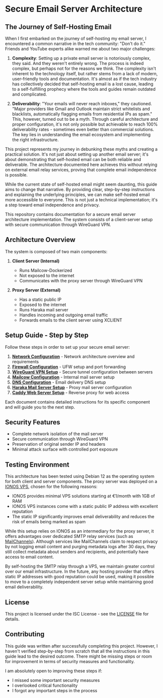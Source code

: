 # Secure Email Server Architecture

## The Journey of Self-Hosting Email

When I first embarked on the journey of self-hosting my email server, I encountered a common narrative in the tech community: "Don't do it." Friends and YouTube experts alike warned me about two major challenges:

1. **Complexity**: Setting up a private email server is notoriously complex, they said. And they weren't entirely wrong. The process is indeed complex, but perhaps not for the reasons we think. The complexity isn't inherent to the technology itself, but rather stems from a lack of modern, user-friendly tools and documentation. It's almost as if the tech industry has collectively decided that self-hosting email is a lost cause, leading to a self-fulfilling prophecy where the tools and guides remain outdated and complicated.

2. **Deliverability**: "Your emails will never reach inboxes," they cautioned. "Major providers like Gmail and Outlook maintain strict whitelists and blacklists, automatically flagging emails from residential IPs as spam." This, however, turned out to be a myth. Through careful architecture and proper configuration, it's not only possible but achievable to reach 100% deliverability rates - sometimes even better than commercial solutions. The key lies in understanding the email ecosystem and implementing the right infrastructure.

This project represents my journey in debunking these myths and creating a practical solution. It's not just about setting up another email server; it's about demonstrating that self-hosted email can be both reliable and deliverable. The architecture documented here achieves this without relying on external email relay services, proving that complete email independence is possible.

While the current state of self-hosted email might seem daunting, this guide aims to change that narrative. By providing clear, step-by-step instructions and explaining the underlying principles, we can make self-hosted email more accessible to everyone. This is not just a technical implementation; it's a step toward email independence and privacy.

This repository contains documentation for a secure email server architecture implementation. The system consists of a client-server setup with secure communication through WireGuard VPN.

## Architecture Overview

The system is composed of two main components:

1. **Client Server (Internal)**
   - Runs Mailcow-Dockerized
   - Not exposed to the internet
   - Communicates with the proxy server through WireGuard VPN

2. **Proxy Server (External)**
   - Has a static public IP
   - Exposed to the internet
   - Runs Haraka mail server
   - Handles incoming and outgoing email traffic
   - Forwards emails to the client server using XCLIENT

## Setup Guide - Step by Step

Follow these steps in order to set up your secure email server:

1. **[Network Configuration](docs/network.md)** - Network architecture overview and requirements
2. **[Firewall Configuration](docs/firewall.md)** - UFW setup and port forwarding
3. **[WireGuard VPN Setup](docs/wireguard.md)** - Secure tunnel configuration between servers
4. **[Mailcow Configuration](docs/mailcow.md)** - Internal mail server setup
5. **[DNS Configuration](docs/dns.md)** - Email delivery DNS setup
6. **[Haraka Mail Server Setup](docs/haraka.md)** - Proxy mail server configuration
7. **[Caddy Web Server Setup](docs/caddy.md)** - Reverse proxy for web access

Each document contains detailed instructions for its specific component and will guide you to the next step.

## Security Features

- Complete network isolation of the mail server
- Secure communication through WireGuard VPN
- Preservation of original sender IP and headers
- Minimal attack surface with controlled port exposure

## Testing Environment

This architecture has been tested using Debian 12 as the operating system for both client and server components. The proxy server was deployed on a [IONOS VPS](https://www.ionos.com/servers/vps), chosen for the following reasons:

- IONOS provides minimal VPS solutions starting at €1/month with 1GB of RAM
- IONOS VPS instances come with a static public IP address with excellent reputation
- The static IP significantly improves email deliverability and reduces the risk of emails being marked as spam

While this setup relies on IONOS as an intermediary for the proxy server, it offers advantages over dedicated SMTP relay services (such as [MailChannels](https://www.mailchannels.com/)). Although services like MailChannels claim to respect privacy by not logging email content and purging metadata logs after 30 days, they still collect metadata about senders and recipients, and potentially have access to email content.

By self-hosting the SMTP relay through a VPS, we maintain greater control over our email infrastructure. In the future, any hosting provider that offers static IP addresses with good reputation could be used, making it possible to move to a completely independent server setup while maintaining good email deliverability.

## License

This project is licensed under the ISC License - see the [LICENSE](LICENSE) file for details.

## Contributing

This guide was written after successfully completing this project. However, I haven't verified step-by-step from scratch that all the instructions in this guide lead to the desired outcome. There might be missing steps or room for improvement in terms of security measures and functionality.

I am absolutely open to improving these steps if:
- I missed some important security measures
- I overlooked critical functionality
- I forgot any important steps in the process
